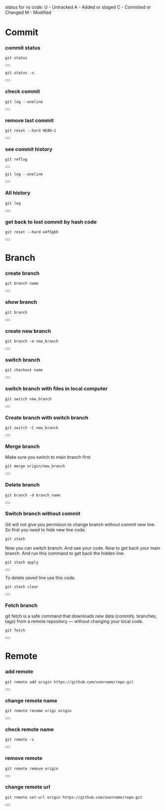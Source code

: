status for vs code:
U - Untracked
A  - Added or staged
C  - Commited or Changed
M - Modified

<h1>Commit</h1>
<h3>commit status</h3>
<pre><code>git status</code></pre>
<button onclick="navigator.clipboard.writeText(document.getElementById('cmd').innerText)"></button>
<pre><code>git status -s</code></pre>
<button onclick="navigator.clipboard.writeText(document.getElementById('cmd').innerText)"></button>

<h3> check commit</h3>
<pre><code>git log --oneline</code></pre>
<button onclick="navigator.clipboard.writeText(document.getElementById('cmd').innerText)"></button>

<h3>remove last commit</h3>
<pre><code>git reset --hard HEAD~1</code></pre>
<button onclick="navigator.clipboard.writeText(document.getElementById('cmd').innerText)"></button>

<h3>see commit history</h3>
<pre><code>git reflog</code></pre>
<button onclick="navigator.clipboard.writeText(document.getElementById('cmd').innerText)"></button>
<pre><code>git log --oneline</code></pre>
<button onclick="navigator.clipboard.writeText(document.getElementById('cmd').innerText)"></button>

<h3>All history</h3>
<pre><code>git log</code></pre>
<button onclick="navigator.clipboard.writeText(document.getElementById('cmd').innerText)"></button>

<h3>get back to lost commit by hash code</h3>
<pre><code>git reset --hard e4f5g6h</code></pre>
<button onclick="navigator.clipboard.writeText(document.getElementById('cmd').innerText)"></button>

<h1>Branch</h1>

<h3>create branch</h3>
<pre><code>git branch name</code></pre>
<button onclick="navigator.clipboard.writeText(document.getElementById('cmd').innerText)"></button>

<h3>show branch</h3>
<pre><code>git branch</code></pre>
<button onclick="navigator.clipboard.writeText(document.getElementById('cmd').innerText)"></button>

<h3>create new branch</h3>
<pre><code>git branch -m new_branch</code></pre>
<button onclick="navigator.clipboard.writeText(document.getElementById('cmd').innerText)"></button>

<h3>switch branch</h3>
<pre><code>git checkout name</code></pre>
<button onclick="navigator.clipboard.writeText(document.getElementById('cmd').innerText)"></button>

<h3>switch branch with files in local computer</h3>
<pre><code>git switch new_branch</code></pre>
<button onclick="navigator.clipboard.writeText(document.getElementById('cmd').innerText)"></button>

<h3>Create branch with switch branch</h3>
<pre><code>git switch -C new_branch</code></pre>
<button onclick="navigator.clipboard.writeText(document.getElementById('cmd').innerText)"></button>

<h3>Merge branch</h3>
<p>Make sure you switch to main branch first</p>
<pre><code>git merge origin/new_branch</code></pre>
<button onclick="navigator.clipboard.writeText(document.getElementById('cmd').innerText)"></button>

<h3>Delete branch</h3>
<pre><code>git branch -d branch_name</code></pre>
<button onclick="navigator.clipboard.writeText(document.getElementById('cmd').innerText)"></button>

<h3>Switch branch without commit</h3>
<p>Git will not give you permision to change branch without commit new line. So first you need to hide new line code.</p>
<pre><code>git stash</code></pre>
<p>Now you can switch branch. And see your code. Now to get back your main branch. And run this command to get back the hidden line.</p>
<pre><code>git stash apply</code></pre>
<button onclick="navigator.clipboard.writeText(document.getElementById('cmd').innerText)"></button>
<p>To delete saved line use this code.</p>
<pre><code>git stash clear</code></pre>
<button onclick="navigator.clipboard.writeText(document.getElementById('cmd').innerText)"></button>

<h3>Fetch branch</h3>
<p>git fetch is a safe command that downloads new data (commits, branches, tags) from a remote repository — without changing your local code.</p>
<pre><code>git fetch</code></pre>
<button onclick="navigator.clipboard.writeText(document.getElementById('cmd').innerText)"></button>

<h1>Remote</h1>
<h3> add remote</h3>
<pre><code>git remote add origin https://github.com/username/repo.git</code></pre>
<button onclick="navigator.clipboard.writeText(document.getElementById('cmd').innerText)"></button>

<h3>change remote name</h3>
<pre><code>git remote rename origi origin</code></pre>
<button onclick="navigator.clipboard.writeText(document.getElementById('cmd').innerText)"></button>

<h3>check remote name</h3>
<pre><code id="cmd">git remote -v</code></pre>
<button onclick="navigator.clipboard.writeText(document.getElementById('cmd').innerText)"></button>

<h3>remove remote</h3>
<pre><code id="cmd">git remote remove origin</code></pre>
<button onclick="navigator.clipboard.writeText(document.getElementById('cmd').innerText)"></button>

<h3>change remote url</h3>
<pre><code>git remote set-url origin https://github.com/username/repo.git</code></pre>
<button onclick="navigator.clipboard.writeText(document.getElementById('cmd').innerText)"></button>



